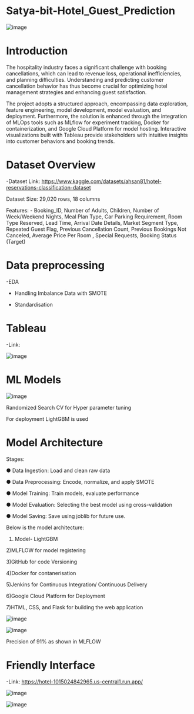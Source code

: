 # Satya-bit-Hotel_Guest_Prediction

![image](https://github.com/user-attachments/assets/2c9977c0-ea75-446b-8968-5845726cf8e6)


# Introduction

The hospitality industry faces a significant challenge with booking cancellations, which can lead to revenue loss, operational inefficiencies, and planning difficulties. Understanding and predicting customer cancellation behavior has thus become crucial for optimizing hotel management strategies and enhancing guest satisfaction.

The project adopts a structured approach, encompassing data exploration, feature engineering, model development, model evaluation, and deployment. Furthermore, the solution is enhanced through the integration of MLOps tools such as MLflow for experiment tracking, Docker for containerization, and Google Cloud Platform for model hosting. Interactive visualizations built with Tableau provide stakeholders with intuitive insights into customer behaviors and booking trends.

# Dataset Overview

-Dataset Link: https://www.kaggle.com/datasets/ahsan81/hotel-reservations-classification-dataset

Dataset Size: 29,020 rows, 18 columns

Features: - Booking_ID, Number of Adults, Children, Number of Week/Weekend Nights, Meal Plan Type, Car Parking Requirement, Room Type Reserved, Lead Time, Arrival Date Details, Market Segment Type, Repeated Guest Flag, Previous Cancellation Count, Previous Bookings Not Canceled, Average Price Per Room , Special Requests, Booking Status (Target)

# Data preprocessing

-EDA

- Handling Imbalance Data with SMOTE

- Standardisation

# Tableau

-Link:  

![image](https://github.com/user-attachments/assets/a6bd37b6-3f7d-4297-91fc-280b07143256)


# ML Models

![image](https://github.com/user-attachments/assets/b662ed6e-d14f-41f2-838a-91597d33adfa)

Randomized Search CV for Hyper parameter tuning

For deployment LightGBM is used

# Model Architecture

Stages:

● Data Ingestion: Load and clean raw data

● Data Preprocessing: Encode, normalize, and apply SMOTE

● Model Training: Train models, evaluate performance

● Model Evaluation: Selecting the best model using cross-validation

● Model Saving: Save using joblib for future use.

Below is the model architecture:

1) Model- LightGBM

2)MLFLOW for model registering

3)GitHub for code Versioning

4)Docker for contanerisation

5)Jenkins for Continuous Integration/ Continuous Delivery

6)Google Cloud Platform for Deployment

7)HTML, CSS, and Flask for building the web application

![image](https://github.com/user-attachments/assets/5ebb3306-dd3f-47e1-acb9-0838c2c6dd1c)

![image](https://github.com/user-attachments/assets/bfe3bcc3-6ee2-4fd4-a22c-69d6bfb20f58)

Precision of 91% as shown in MLFLOW

# Friendly Interface

-Link: https://hotel-1015024842965.us-central1.run.app/

![image](https://github.com/user-attachments/assets/f748c663-768e-4dba-b956-eb2e9426a6e7)

![image](https://github.com/user-attachments/assets/b8d9c6b6-0411-4428-b1c6-a38611a71efb)

